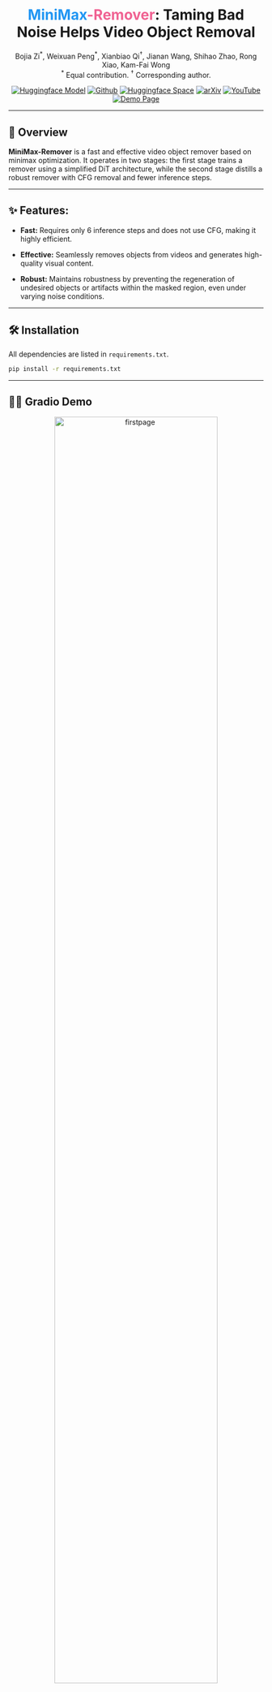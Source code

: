 <h1 align="center">
  <span style="color:#2196f3;"><b>MiniMax</b></span><span style="color:#f06292;"><b>-Remover</b></span>: Taming Bad Noise Helps Video Object Removal
</h1>

<p align="center">
  Bojia Zi<sup>*</sup>,
  Weixuan Peng<sup>*</sup>,
  Xianbiao Qi<sup>†</sup>,
  Jianan Wang, Shihao Zhao, Rong Xiao, Kam-Fai Wong<br>
  <sup>*</sup> Equal contribution. <sup>†</sup> Corresponding author.
</p>

<p align="center">
  <a href="https://huggingface.co/zibojia/minimax-remover"><img alt="Huggingface Model" src="https://img.shields.io/badge/%F0%9F%A4%97%20Huggingface-Model-brightgreen"></a>
  <a href="https://github.com/zibojia/MiniMax-Remover"><img alt="Github" src="https://img.shields.io/badge/MiniMaxRemover-github-black"></a>
  <a href="https://huggingface.co/spaces/PengWeixuanSZU/MiniMax-Remover"><img alt="Huggingface Space" src="https://img.shields.io/badge/%F0%9F%A4%97%20Huggingface-Space-1e90ff"></a>
  <a href="https://arxiv.org/abs/2505.24873"><img alt="arXiv" src="https://img.shields.io/badge/MiniMaxRemover-arXiv-b31b1b"></a>
  <a href="https://www.youtube.com/watch?v=KaU5yNl6CTc"><img alt="YouTube" src="https://img.shields.io/badge/Youtube-video-ff0000"></a>
  <a href="https://minimax-remover.github.io"><img alt="Demo Page" src="https://img.shields.io/badge/Website-Demo%20Page-yellow"></a>
</p>

---

## 🚀 Overview

**MiniMax-Remover** is a fast and effective video object remover based on minimax optimization. It operates in two stages: the first stage trains a remover using a simplified DiT architecture, while the second stage distills a robust remover with CFG removal and fewer inference steps.

---

## ✨ Features: 

* **Fast:** Requires only 6 inference steps and does not use CFG, making it highly efficient.

* **Effective:** Seamlessly removes objects from videos and generates high-quality visual content.

* **Robust:** Maintains robustness by preventing the regeneration of undesired objects or artifacts within the masked region, even under varying noise conditions.

---

## 🛠️ Installation

All dependencies are listed in `requirements.txt`.

```bash
pip install -r requirements.txt
```

---

## 🏃‍♂️ Gradio Demo

<p align="center">
  <a href="https://youtu.be/1V7Ov4vmnBc" target="_blank">
    <img src="./imgs/gradio_demo.gif" alt="firstpage" style="width:80%;" />
  </a>
</p>

You can use this gradio demo to remove objects. Note that you don't need to compile the sam2.
```bash
cd gradio_demo
python3 test.py
```

---

## 📂 Download

```shell
huggingface-cli download zibojia/minimax-remover --include vae transformer scheduler --local-dir .
```

---

## ⚡ Quick Start

### Minimal Example

```python
import torch
from diffusers.utils import export_to_video
from decord import VideoReader
from diffusers.models import AutoencoderKLWan
from transformer_minimax_remover import Transformer3DModel
from diffusers.schedulers import UniPCMultistepScheduler
from pipeline_minimax_remover import Minimax_Remover_Pipeline

random_seed = 42
video_length = 81
device = torch.device("cuda:0")

# Load model weights separately
vae = AutoencoderKLWan.from_pretrained("./vae", torch_dtype=torch.float16)
transformer = Transformer3DModel.from_pretrained("./transformer", torch_dtype=torch.float16)
scheduler = UniPCMultistepScheduler.from_pretrained("./scheduler")

images = # images in range [-1, 1]
masks = # masks in range [0, 1]

# Initialize the pipeline (pass the loaded weights as objects)
pipe = Minimax_Remover_Pipeline(vae=vae, transformer=transformer, \
    scheduler=scheduler, torch_dtype=torch.float16
).to(device)

result = pipe(images=images, masks=masks, num_frames=video_length, height=480, width=832, \
    num_inference_steps=12, generator=torch.Generator(device=device).manual_seed(random_seed), iterations=6 \
).frames[0]
export_to_video(result, "./output.mp4")
```
---

## 📧 Contact

Feel free to send an email to [19210240030@fudan.edu.cn](mailto:19210240030@fudan.edu.cn) if you have any questions or suggestions.
